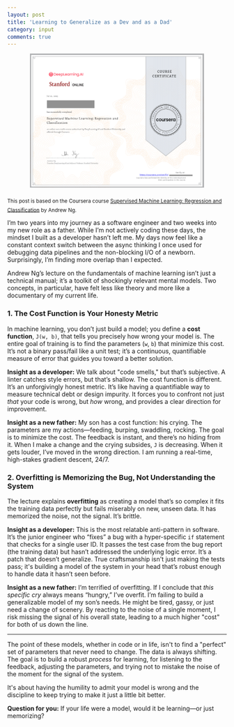 ```yaml
---
layout: post
title: 'Learning to Generalize as a Dev and as a Dad'
category: input
comments: true
---
```

<p align="center">
  <img src="/assets/certs/ml01.png" alt="Course Certificate" width="400">
</p>
<sub> This post is based on the Coursera course <a href="https://www.coursera.org/learn/machine-learning" target="_blank">Supervised Machine Learning: Regression and Classification</a> by Andrew Ng. </sub>

<br>

I’m two years into my journey as a software engineer and two weeks into my new role as a father. While I’m not actively coding these days, the mindset I built as a developer hasn’t left me. My days now feel like a constant context switch between the async thinking I once used for debugging data pipelines and the non-blocking I/O of a newborn. Surprisingly, I’m finding more overlap than I expected.

Andrew Ng’s lecture on the fundamentals of machine learning isn’t just a technical manual; it’s a toolkit of shockingly relevant mental models. Two concepts, in particular, have felt less like theory and more like a documentary of my current life.

### 1. The Cost Function is Your Honesty Metric

In machine learning, you don’t just build a model; you define a **cost function**, `J(w, b)`, that tells you precisely how wrong your model is. The entire goal of training is to find the parameters (`w`, `b`) that minimize this cost. It’s not a binary pass/fail like a unit test; it’s a continuous, quantifiable measure of error that guides you toward a better solution.

**Insight as a developer:** We talk about "code smells," but that’s subjective. A linter catches style errors, but that’s shallow. The cost function is different. It’s an unforgivingly honest metric. It’s like having a quantifiable way to measure technical debt or design impurity. It forces you to confront not just *that* your code is wrong, but *how* wrong, and provides a clear direction for improvement.

**Insight as a new father:** My son has a cost function: his crying. The parameters are my actions—feeding, burping, swaddling, rocking. The goal is to minimize the cost. The feedback is instant, and there’s no hiding from it. When I make a change and the crying subsides, `J` is decreasing. When it gets louder, I’ve moved in the wrong direction. I am running a real-time, high-stakes gradient descent, 24/7.

### 2. Overfitting is Memorizing the Bug, Not Understanding the System

The lecture explains **overfitting** as creating a model that’s so complex it fits the training data perfectly but fails miserably on new, unseen data. It has memorized the noise, not the signal. It’s brittle.

**Insight as a developer:** This is the most relatable anti-pattern in software. It’s the junior engineer who “fixes” a bug with a hyper-specific `if` statement that checks for a single user ID. It passes the test case from the bug report (the training data) but hasn’t addressed the underlying logic error. It’s a patch that doesn’t generalize. True craftsmanship isn't just making the tests pass; it's building a model of the system in your head that’s robust enough to handle data it hasn’t seen before.

**Insight as a new father:** I’m terrified of overfitting. If I conclude that *this specific cry* always means “hungry,” I’ve overfit. I’m failing to build a generalizable model of my son’s needs. He might be tired, gassy, or just need a change of scenery. By reacting to the noise of a single moment, I risk missing the signal of his overall state, leading to a much higher "cost" for both of us down the line.

---

The point of these models, whether in code or in life, isn't to find a "perfect" set of parameters that never need to change. The data is always shifting. The goal is to build a robust *process* for learning, for listening to the feedback, adjusting the parameters, and trying not to mistake the noise of the moment for the signal of the system.

It's about having the humility to admit your model is wrong and the discipline to keep trying to make it just a little bit better.

**Question for you:** If your life were a model, would it be learning—or just memorizing?